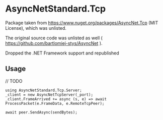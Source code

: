 # AsyncNetStandard.Tcp

Package taken from https://www.nuget.org/packages/AsyncNet.Tcp (MIT License), which was unlisted.

The original source code was unlisted as well ( https://github.com/bartlomiej-stys/AsyncNet ).

Dropped the .NET Framework support and republished

## Usage
// TODO

```
using AsyncNetStandard.Tcp.Server;
_client = new AsyncNetTcpServer(_port);
_client.FrameArrived += async (s, e) => await ProcessPacket(e.FrameData, e.RemoteTcpPeer);

await peer.SendAsync(sendBytes);
```